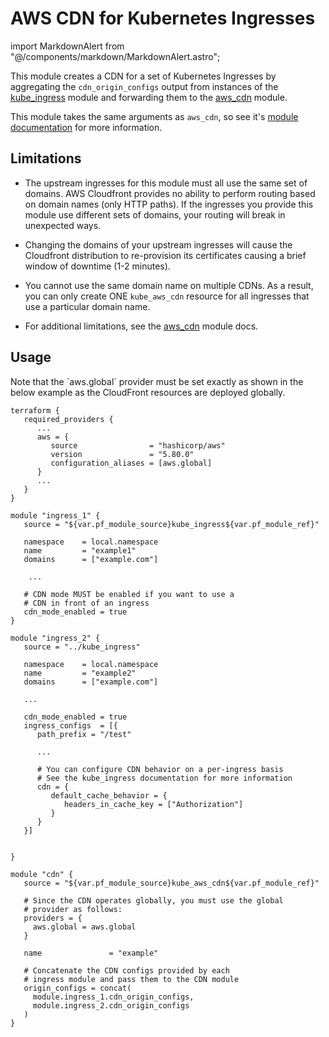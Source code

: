 # AWS CDN for Kubernetes Ingresses

import MarkdownAlert from "@/components/markdown/MarkdownAlert.astro";

This module creates a CDN for a set of Kubernetes Ingresses by aggregating the `cdn_origin_configs`
output from instances of the [kube_ingress](/main/reference/infrastructure-modules/submodule/kubernetes/kube_ingress)
module and forwarding them to the [aws_cdn](/main/reference/infrastructure-modules/submodule/aws/aws_cdn) module.

This module takes the same arguments as `aws_cdn`, so see it's [module documentation](/main/reference/infrastructure-modules/submodule/aws/aws_cdn)
for more information.

## Limitations

* The upstream ingresses for this module must all use the same set of domains. AWS Cloudfront provides
   no ability to perform routing based on domain names (only HTTP paths). If the ingresses
   you provide this module use different sets of domains, your routing will break in unexpected ways.

* Changing the domains of your upstream ingresses will cause the Cloudfront distribution to re-provision its certificates
   causing a brief window of downtime (1-2 minutes).

* You cannot use the same domain name on multiple CDNs. As a result, you can only create ONE `kube_aws_cdn` resource
   for all ingresses that use a particular domain name.

* For additional limitations, see the [aws_cdn](/main/reference/infrastructure-modules/submodule/aws/aws_cdn) module docs.

## Usage

<MarkdownAlert severity="warning">
   Note that the `aws.global` provider must be set exactly as shown in the below example as the CloudFront resources
   are deployed globally.
</MarkdownAlert>

```hcl
terraform {
   required_providers {
      ...
      aws = {
         source                = "hashicorp/aws"
         version               = "5.80.0"
         configuration_aliases = [aws.global]
      }
      ...
   }
}

module "ingress_1" {
   source = "${var.pf_module_source}kube_ingress${var.pf_module_ref}"

   namespace    = local.namespace
   name         = "example1"
   domains      = ["example.com"]
   
    ...
   
   # CDN mode MUST be enabled if you want to use a
   # CDN in front of an ingress
   cdn_mode_enabled = true 
}

module "ingress_2" {
   source = "../kube_ingress"

   namespace    = local.namespace
   name         = "example2"
   domains      = ["example.com"]

   ...
   
   cdn_mode_enabled = true
   ingress_configs  = [{
      path_prefix = "/test"
      
      ...
      
      # You can configure CDN behavior on a per-ingress basis
      # See the kube_ingress documentation for more information
      cdn = {
         default_cache_behavior = {
            headers_in_cache_key = ["Authorization"]
         }
      }
   }]


}

module "cdn" {
   source = "${var.pf_module_source}kube_aws_cdn${var.pf_module_ref}"
   
   # Since the CDN operates globally, you must use the global
   # provider as follows:
   providers = {
     aws.global = aws.global
   }

   name               = "example"
   
   # Concatenate the CDN configs provided by each
   # ingress module and pass them to the CDN module
   origin_configs = concat(
     module.ingress_1.cdn_origin_configs,
     module.ingress_2.cdn_origin_configs
   )
}
```






